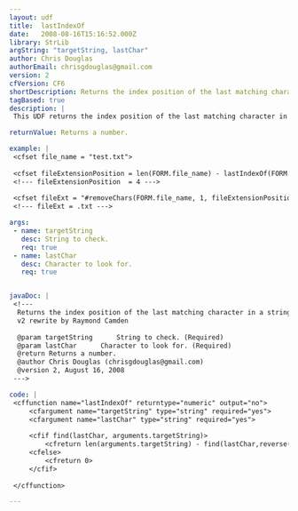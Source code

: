 ```yaml
---
layout: udf
title:  lastIndexOf
date:   2008-08-16T15:16:52.000Z
library: StrLib
argString: "targetString, lastChar"
author: Chris Douglas
authorEmail: chrisgdouglas@gmail.com
version: 2
cfVersion: CF6
shortDescription: Returns the index position of the last matching character in a string.
tagBased: true
description: |
 This UDF returns the index position of the last matching character in a string that you are searching for. If no matching string is found, a 0 is returned.

returnValue: Returns a number.

example: |
 <cfset file_name = "test.txt">
 
 <cfset fileExtensionPosition = len(FORM.file_name) - lastIndexOf(FORM.file_name, ".")>
 <!--- fileExtensionPosition  = 4 --->
 
 <cfset fileExt = "#removeChars(FORM.file_name, 1, fileExtensionPosition)#">
 <!--- fileExt = .txt --->

args:
 - name: targetString
   desc: String to check.
   req: true
 - name: lastChar
   desc: Character to look for.
   req: true


javaDoc: |
 <!---
  Returns the index position of the last matching character in a string.
  v2 rewrite by Raymond Camden
  
  @param targetString      String to check. (Required)
  @param lastChar      Character to look for. (Required)
  @return Returns a number. 
  @author Chris Douglas (chrisgdouglas@gmail.com) 
  @version 2, August 16, 2008 
 --->

code: |
 <cffunction name="lastIndexOf" returntype="numeric" output="no">
     <cfargument name="targetString" type="string" required="yes">
     <cfargument name="lastChar" type="string" required="yes">
   
     <cfif find(lastChar, arguments.targetString)>
         <cfreturn len(arguments.targetString) - find(lastChar,reverse(arguments.targetString))>  
     <cfelse>
         <cfreturn 0>
     </cfif>
     
 </cffunction>

---
```


